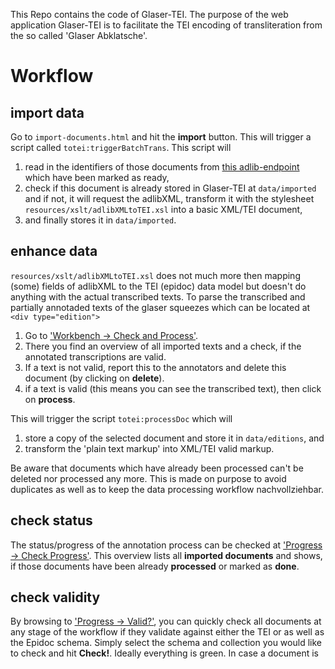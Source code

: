 This Repo contains the code of Glaser-TEI. The purpose of the web application Glaser-TEI is to facilitate the TEI encoding of transliteration from the so called 'Glaser Abklatsche'.

# Workflow

## import data

Go to `import-documents.html` and hit the **import** button.
This will trigger a script called `totei:triggerBatchTrans`. This script will 

1. read in the identifiers of those documents from [this adlib-endpoint](http://opacbasis.w07adlib1.arz.oeaw.ac.at/wwwopac.ashx?database=archive&amp;command=getpointerfile&amp;number=15) which have been marked as ready, 
2. check if this document is already stored in Glaser-TEI at `data/imported` and if not, it will request the adlibXML, transform it with the stylesheet `resources/xslt/adlibXMLtoTEI.xsl` into a basic XML/TEI document, 
3. and finally stores it in `data/imported`.

## enhance data

`resources/xslt/adlibXMLtoTEI.xsl` does not much more then mapping (some) fields of adlibXML to the TEI (epidoc) data model but doesn't do anything with the actual transcribed texts. To parse the transcribed and partially annotaded texts of the glaser squeezes which can be located at `<div type="edition">`

1. Go to ['Workbench -> Check and Process'](http://localhost:8080/exist/apps/glaser-tei/pages/import-documents-check.html). 
2. There you find an overview of all imported texts and a check, if the annotated transcriptions are valid. 
3. If a text is not valid, report this to the annotators and delete this document (by clicking on **delete**).
4. if a text is valid (this means you can see the transcribed text), then click on **process**. 

This will trigger the script `totei:processDoc` which will

1. store a copy of the selected document and store it in `data/editions`, and
2. transform the 'plain text markup' into XML/TEI valid markup.

Be aware that documents which have already been processed can't be deleted nor processed any more. This is made on purpose to avoid duplicates as well as to keep the data processing workflow nachvollziehbar.

## check status

The status/progress of the annotation process can be checked at ['Progress -> Check Progress'](http://localhost:8080/exist/apps/glaser-tei/pages/toc.html?collection=imported). This overview lists all **imported documents** and shows, if those documents have been already **processed** or marked as **done**.

## check validity

By browsing to ['Progress -> Valid?'](http://localhost:8080/exist/apps/glaser-tei/pages/validates.html), you can quickly check all documents at any stage of the workflow if they validate against either the TEI or as well as the Epidoc schema. Simply select the schema and collection you would like to check and hit **Check!**. Ideally everything is green. In case a document is